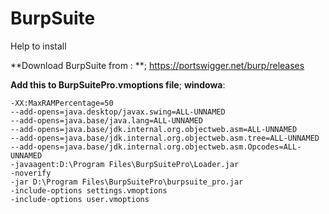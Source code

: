 # BurpSuite
Help to install 

**Download BurpSuite from : **;
https://portswigger.net/burp/releases

**Add this to BurpSuitePro.vmoptions file**;
**windowa**:
```
-XX:MaxRAMPercentage=50
--add-opens=java.desktop/javax.swing=ALL-UNNAMED
--add-opens=java.base/java.lang=ALL-UNNAMED
--add-opens=java.base/jdk.internal.org.objectweb.asm=ALL-UNNAMED
--add-opens=java.base/jdk.internal.org.objectweb.asm.tree=ALL-UNNAMED
--add-opens=java.base/jdk.internal.org.objectweb.asm.Opcodes=ALL-UNNAMED
-javaagent:D:\Program Files\BurpSuitePro\Loader.jar
-noverify
-jar D:\Program Files\BurpSuitePro\burpsuite_pro.jar
-include-options settings.vmoptions
-include-options user.vmoptions
```
